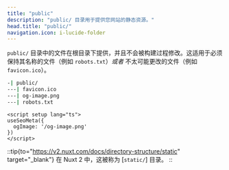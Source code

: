 ```yaml
---
title: "public"
description: "public/ 目录用于提供您网站的静态资源。"
head.title: "public/"
navigation.icon: i-lucide-folder
---
```


`public/` 目录中的文件在根目录下提供，并且不会被构建过程修改。这适用于必须保持其名称的文件（例如 `robots.txt`）_或者_ 不太可能更改的文件（例如 `favicon.ico`）。

```bash [目录结构]
-| public/
---| favicon.ico
---| og-image.png
---| robots.txt
```

```vue [app/app.vue]
<script setup lang="ts">
useSeoMeta({
  ogImage: '/og-image.png'
})
</script>
```

::tip{to="https://v2.nuxt.com/docs/directory-structure/static" target="_blank"}
在 Nuxt 2 中，这被称为 [`static/`] 目录。
::